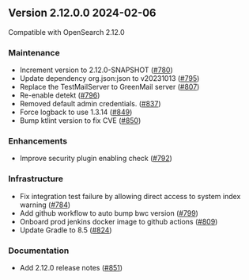 ## Version 2.12.0.0 2024-02-06

Compatible with OpenSearch 2.12.0

### Maintenance
* Increment version to 2.12.0-SNAPSHOT ([#780](https://github.com/opensearch-project/notifications/pull/780))
* Update dependency org.json:json to v20231013 ([#795](https://github.com/opensearch-project/notifications/pull/795))
* Replace the TestMailServer to GreenMail server ([#807](https://github.com/opensearch-project/notifications/pull/807))
* Re-enable detekt ([#796](https://github.com/opensearch-project/notifications/pull/796))
* Removed default admin credentials. ([#837](https://github.com/opensearch-project/notifications/pull/837))
* Force logback to use 1.3.14 ([#849](https://github.com/opensearch-project/notifications/pull/849))
* Bump ktlint version to fix CVE ([#850](https://github.com/opensearch-project/notifications/pull/850))

### Enhancements
* Improve security plugin enabling check ([#792](https://github.com/opensearch-project/notifications/pull/792))

### Infrastructure
* Fix integration test failure by allowing direct access to system index warning ([#784](https://github.com/opensearch-project/notifications/pull/784))
* Add github workflow to auto bump bwc version ([#799](https://github.com/opensearch-project/notifications/pull/799))
* Onboard prod jenkins docker image to github actions ([#809](https://github.com/opensearch-project/notifications/pull/809))
* Update Gradle to 8.5 ([#824](https://github.com/opensearch-project/notifications/pull/824))

### Documentation
* Add 2.12.0 release notes ([#851](https://github.com/opensearch-project/notifications/issues/851))
